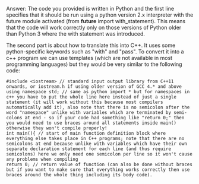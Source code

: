Answer: The code you provided is written in Python and the first line specifies that it should be run using a python version 2.x interpreter with the future module activated (from __future__ import with_statement). This means that the code will work correctly only on those versions of Python older than Python 3 where the with statement was introduced.

The second part is about how to translate this into C++. It uses some python-specific keywords such as "with" and "pass". To convert it into a c++ program we can use templates (which are not available in most programming languages) but they would be very similar to the following code:
```
#include <iostream> // standard input output library from C++11 onwards, or iostream.h if using older version of GCC 4.* and above
using namespace std; // same as python import * but for namespaces in c++ you have to put the whole line here instead of just a single statement (it will work without this because most compilers automatically add it), also note that there is no semicolon after the word "namespace" unlike with variables which are terminated by semi-colons at end - so if your code had something like "return 0;" then you would need to use braces around all statements inside main() otherwise they won't compile properly!
int main(){ // start of main function definition block where everything else takes place in C++ programs; note that there are no semicolons at end because unlike with variables which have their own separate declaration statement for each line (and thus require semicolons) here we only need one semicolon per line so it won't cause any problems when compiling
return 0; // return value of function (can also be done without braces but if you want to make sure that everything works correctly then use braces around the whole thing including its body code).
```
